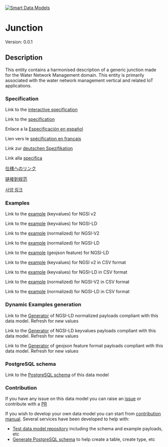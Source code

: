 [![Smart Data Models](https://smartdatamodels.org/wp-content/uploads/2022/01/SmartDataModels_logo.png "Logo")](https://smartdatamodels.org)
# Junction
Version: 0.0.1

## Description 

This entity contains a harmonised description of a generic junction made for the Water Network Management domain. This entity is primarily associated with the water network management vertical and related IoT applications.
### Specification

Link to the [interactive specification](https://swagger.lab.fiware.org/?url=https://smart-data-models.github.io/dataModel.WaterDistributionManagementEPANET/Junction/swagger.yaml)

Link to the [specification](https://github.com/smart-data-models/dataModel.WaterDistributionManagementEPANET/blob/master/Junction/doc/spec.md)

Enlace a la [Especificación en español](https://github.com/smart-data-models/dataModel.WaterDistributionManagementEPANET/blob/master/Junction/doc/spec_ES.md)

Lien vers le [spécification en français](https://github.com/smart-data-models/dataModel.WaterDistributionManagementEPANET/blob/master/Junction/doc/spec_FR.md)

Link zur [deutschen Spezifikation](https://github.com/smart-data-models/dataModel.WaterDistributionManagementEPANET/blob/master/Junction/doc/spec_DE.md)

Link alla [specifica](https://github.com/smart-data-models/dataModel.WaterDistributionManagementEPANET/blob/master/Junction/doc/spec_IT.md)

[仕様へのリンク](https://github.com/smart-data-models/dataModel.WaterDistributionManagementEPANET/blob/master/Junction/doc/spec_JA.md)

[链接到规范](https://github.com/smart-data-models/dataModel.WaterDistributionManagementEPANET/blob/master/Junction/doc/spec_ZH.md)

[사양 링크](https://github.com/smart-data-models/dataModel.WaterDistributionManagementEPANET/blob/master/Junction/doc/spec_KO.md)
### Examples

Link to the [example](https://smart-data-models.github.io/dataModel.WaterDistributionManagementEPANET/Junction/examples/example.json) (keyvalues) for NGSI v2

Link to the [example](https://smart-data-models.github.io/dataModel.WaterDistributionManagementEPANET/Junction/examples/example.jsonld) (keyvalues) for NGSI-LD

Link to the [example](https://smart-data-models.github.io/dataModel.WaterDistributionManagementEPANET/Junction/examples/example-normalized.json) (normalized) for NGSI-V2

Link to the [example](https://smart-data-models.github.io/dataModel.WaterDistributionManagementEPANET/Junction/examples/example-normalized.jsonld) (normalized) for NGSI-LD

Link to the [example](https://smart-data-models.github.io/dataModel.WaterDistributionManagementEPANET/Junction/examples/example-geojsonfeature.json) (geojson feature) for NGSI-LD

Link to the [example](https://github.com/smart-data-models/dataModel.WaterDistributionManagementEPANET/blob/master/Junction/examples/example.json.csv) (keyvalues) for NGSI v2 in CSV format

Link to the [example](https://github.com/smart-data-models/dataModel.WaterDistributionManagementEPANET/blob/master/Junction/examples/example.jsonld.csv) (keyvalues) for NGSI-LD in CSV format

Link to the [example](https://github.com/smart-data-models/dataModel.WaterDistributionManagementEPANET/blob/master/Junction/examples/example-normalized.json.csv) (normalized) for NGSI-V2 in CSV format

Link to the [example](https://github.com/smart-data-models/dataModel.WaterDistributionManagementEPANET/blob/master/Junction/examples/example-normalized.jsonld.csv) (normalized) for NGSI-LD in CSV format
### Dynamic Examples generation

Link to the [Generator](https://smartdatamodels.org/extra/ngsi-ld_generator.php?schemaUrl=https://raw.githubusercontent.com/smart-data-models/dataModel.WaterDistributionManagementEPANET/master/Junction/schema.json&email=info@smartdatamodels.org) of NGSI-LD normalized payloads compliant with this data model. Refresh for new values

Link to the [Generator](https://smartdatamodels.org/extra/ngsi-ld_generator_keyvalues.php?schemaUrl=https://raw.githubusercontent.com/smart-data-models/dataModel.WaterDistributionManagementEPANET/master/Junction/schema.json&email=info@smartdatamodels.org) of NGSI-LD keyvalues payloads compliant with this data model. Refresh for new values

Link to the [Generator](https://smartdatamodels.org/extra/geojson_features_generator.php?schemaUrl=https://raw.githubusercontent.com/smart-data-models/dataModel.WaterDistributionManagementEPANET/master/Junction/schema.json&email=info@smartdatamodels.org) of geojson feature format payloads compliant with this data model. Refresh for new values
### PostgreSQL schema

Link to the [PostgreSQL schema](https://github.com/smart-data-models/dataModel.WaterDistributionManagementEPANET/blob/master/Junction/schema.sql) of this data model
### Contribution

 If you have any issue on this data model you can raise an [issue](https://github.com/smart-data-models/dataModel.WaterDistributionManagementEPANET/issues)  or contribute with a [PR](https://github.com/smart-data-models/dataModel.WaterDistributionManagementEPANET/pulls)

 If you wish to develop your own data model you can start from [contribution manual](https://bit.ly/contribution_manual). Several services have been developed to help with: 
 - [Test data model repository](https://smartdatamodels.org/index.php/data-models-contribution-api/) including the schema and example payloads, etc
 - [Generate PostgreSQL schema](https://smartdatamodels.org/index.php/sql-service/) to help create a table, create type, etc